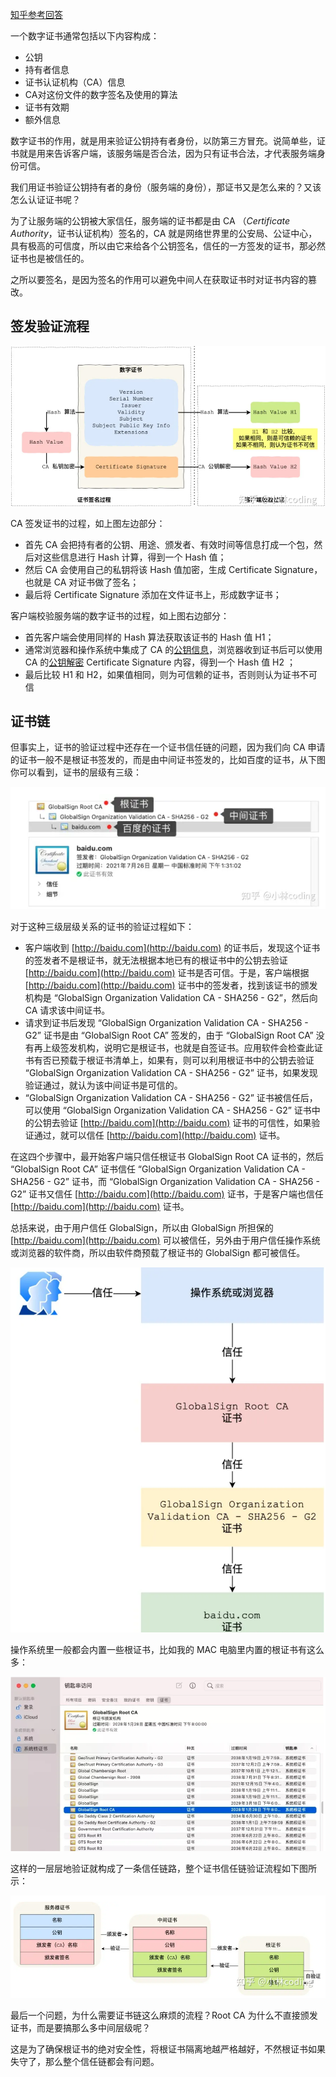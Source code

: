 [知乎参考回答](https://www.zhihu.com/question/37370216#:~:text=1%20%E9%A6%96%E5%85%88%E5%AE%A2%E6%88%B7%E7%AB%AF%E4%BC%9A%E4%BD%BF%E7%94%A8%E5%90%8C%E6%A0%B7%E7%9A%84%20Hash%20%E7%AE%97%E6%B3%95%E8%8E%B7%E5%8F%96%E8%AF%A5%E8%AF%81%E4%B9%A6%E7%9A%84%20Hash%20%E5%80%BC%20H1%EF%BC%9B%202,%E5%80%BC%20H2%20%EF%BC%9B%203%20%E6%9C%80%E5%90%8E%E6%AF%94%E8%BE%83%20H1%20%E5%92%8C%20H2%EF%BC%8C%E5%A6%82%E6%9E%9C%E5%80%BC%E7%9B%B8%E5%90%8C%EF%BC%8C%E5%88%99%E4%B8%BA%E5%8F%AF%E4%BF%A1%E8%B5%96%E7%9A%84%E8%AF%81%E4%B9%A6%EF%BC%8C%E5%90%A6%E5%88%99%E5%88%99%E8%AE%A4%E4%B8%BA%E8%AF%81%E4%B9%A6%E4%B8%8D%E5%8F%AF%E4%BF%A1%E3%80%82)

一个数字证书通常包括以下内容构成：

+ 公钥
+ 持有者信息
+ 证书认证机构（CA）信息
+ CA对这份文件的数字签名及使用的算法
+ 证书有效期
+ 额外信息

数字证书的作用，就是用来验证公钥持有者身份，以防第三方冒充。说简单些，证书就是用来告诉客户端，该服务端是否合法，因为只有证书合法，才代表服务端身份可信。

我们用证书验证公钥持有者的身份（服务端的身份），那证书又是怎么来的？又该怎么认证证书呢？

为了让服务端的公钥被大家信任，服务端的证书都是由 CA （_Certificate Authority_，证书认证机构）签名的，CA 就是网络世界里的公安局、公证中心，具有极高的可信度，所以由它来给各个公钥签名，信任的一方签发的证书，那必然证书也是被信任的。

之所以要签名，是因为签名的作用可以避免中间人在获取证书时对证书内容的篡改。

## 签发验证流程
![eqw6g](assets/eqw6g.png)

CA 签发证书的过程，如上图左边部分：

+ 首先 CA 会把持有者的公钥、用途、颁发者、有效时间等信息打成一个包，然后对这些信息进行 Hash 计算，得到一个 Hash 值；
+ 然后 CA 会使用自己的私钥将该 Hash 值加密，生成 Certificate Signature，也就是 CA 对证书做了签名；
+ 最后将 Certificate Signature 添加在文件证书上，形成数字证书；

客户端校验服务端的数字证书的过程，如上图右边部分：

+ 首先客户端会使用同样的 Hash 算法获取该证书的 Hash 值 H1；
+ 通常浏览器和操作系统中集成了 CA 的[公钥信息](https://www.zhihu.com/search?q=%E5%85%AC%E9%92%A5%E4%BF%A1%E6%81%AF&search_source=Entity&hybrid_search_source=Entity&hybrid_search_extra=%7B%22sourceType%22%3A%22answer%22%2C%22sourceId%22%3A1914075935%7D)，浏览器收到证书后可以使用 CA 的[公钥解密](https://www.zhihu.com/search?q=%E5%85%AC%E9%92%A5%E8%A7%A3%E5%AF%86&search_source=Entity&hybrid_search_source=Entity&hybrid_search_extra=%7B%22sourceType%22%3A%22answer%22%2C%22sourceId%22%3A1914075935%7D) Certificate Signature 内容，得到一个 Hash 值 H2 ；
+ 最后比较 H1 和 H2，如果值相同，则为可信赖的证书，否则则认为证书不可信

## 证书链
但事实上，证书的验证过程中还存在一个证书信任链的问题，因为我们向 CA 申请的证书一般不是根证书签发的，而是由中间证书签发的，比如百度的证书，从下图你可以看到，证书的层级有三级：

![ekqj0](assets/ekqj0.png)

对于这种三级层级关系的证书的验证过程如下：

+ 客户端收到 [http://baidu.com](http://baidu.com) 的证书后，发现这个证书的签发者不是根证书，就无法根据本地已有的根证书中的公钥去验证 [http://baidu.com](http://baidu.com) 证书是否可信。于是，客户端根据 [http://baidu.com](http://baidu.com) 证书中的签发者，找到该证书的颁发机构是 “GlobalSign Organization Validation CA - SHA256 - G2”，然后向 CA 请求该中间证书。
+ 请求到证书后发现 “GlobalSign Organization Validation CA - SHA256 - G2” 证书是由 “GlobalSign Root CA” 签发的，由于 “GlobalSign Root CA” 没有再上级签发机构，说明它是根证书，也就是自签证书。应用软件会检查此证书有否已预载于根证书清单上，如果有，则可以利用根证书中的公钥去验证 “GlobalSign Organization Validation CA - SHA256 - G2” 证书，如果发现验证通过，就认为该中间证书是可信的。
+ “GlobalSign Organization Validation CA - SHA256 - G2” 证书被信任后，可以使用 “GlobalSign Organization Validation CA - SHA256 - G2” 证书中的公钥去验证 [http://baidu.com](http://baidu.com) 证书的可信性，如果验证通过，就可以信任 [http://baidu.com](http://baidu.com) 证书。

在这四个步骤中，最开始客户端只信任根证书 GlobalSign Root CA 证书的，然后 “GlobalSign Root CA” 证书信任 “GlobalSign Organization Validation CA - SHA256 - G2” 证书，而 “GlobalSign Organization Validation CA - SHA256 - G2” 证书又信任 [http://baidu.com](http://baidu.com) 证书，于是客户端也信任 [http://baidu.com](http://baidu.com) 证书。

总括来说，由于用户信任 GlobalSign，所以由 GlobalSign 所担保的 [http://baidu.com](http://baidu.com) 可以被信任，另外由于用户信任操作系统或浏览器的软件商，所以由软件商预载了根证书的 GlobalSign 都可被信任。

![2opuj](assets/2opuj.png)

操作系统里一般都会内置一些根证书，比如我的 MAC 电脑里内置的根证书有这么多：

![jyaza](assets/jyaza.png)

这样的一层层地验证就构成了一条信任链路，整个证书信任链验证流程如下图所示：

![ag69k](assets/ag69k.png)

最后一个问题，为什么需要证书链这么麻烦的流程？Root CA 为什么不直接颁发证书，而是要搞那么多中间层级呢？

这是为了确保根证书的绝对安全性，将根证书隔离地越严格越好，不然根证书如果失守了，那么整个信任链都会有问题。

‍

